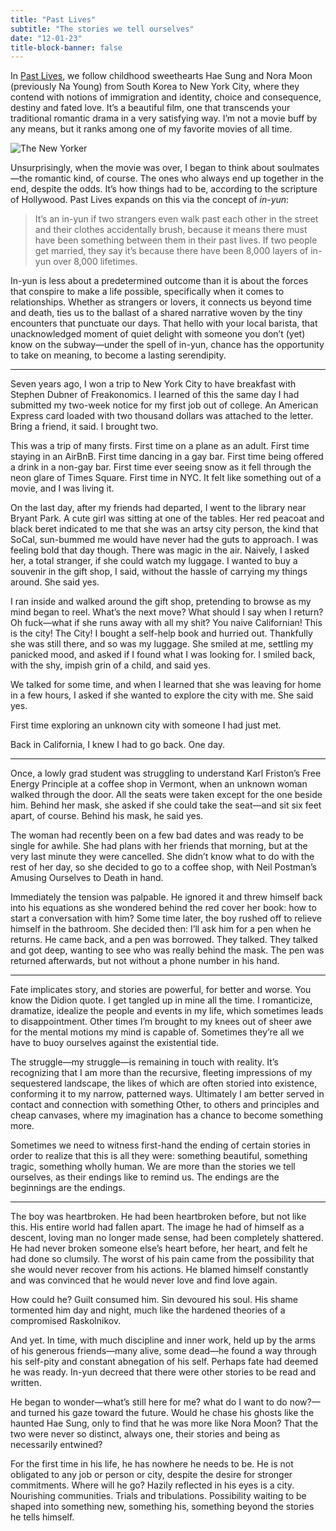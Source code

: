 ```yaml
---
title: "Past Lives"
subtitle: "The stories we tell ourselves"
date: "12-01-23"
title-block-banner: false
---
```


In [Past Lives](https://a24films.com/films/past-lives), we follow childhood sweethearts Hae Sung and Nora Moon (previously Na Young) from South Korea to New York City, where they contend with notions of immigration and identity, choice and consequence, destiny and fated love. It’s a beautiful film, one that transcends your traditional romantic drama in a very satisfying way. I’m not a movie buff by any means, but it ranks among one of my favorite movies of all time.

![ [The New Yorker](https://www.newyorker.com/magazine/2023/06/12/past-lives-movie-review-squaring-the-circle) ](https://substackcdn.com/image/fetch/w_1456,c_limit,f_webp,q_auto:good,fl_progressive:steep/https%3A%2F%2Fsubstack-post-media.s3.amazonaws.com%2Fpublic%2Fimages%2F0377a41c-fc59-4a5d-b134-2c961cc82fa2_1350x870.jpeg)

Unsurprisingly, when the movie was over, I began to think about soulmates—the romantic kind, of course. The ones who always end up together in the end, despite the odds. It’s how things had to be, according to the scripture of Hollywood. Past Lives expands on this via the concept of *in-yun*:

> It’s an in-yun if two strangers even walk past each other in the street and their clothes accidentally brush, because it means there must have been something between them in their past lives. If two people get married, they say it’s because there have been 8,000 layers of in-yun over 8,000 lifetimes.

In-yun is less about a predetermined outcome than it is about the forces that conspire to make a life possible, specifically when it comes to relationships. Whether as strangers or lovers, it connects us beyond time and death, ties us to the ballast of a shared narrative woven by the tiny encounters that punctuate our days. That hello with your local barista, that unacknowledged moment of quiet delight with someone you don’t (yet) know on the subway—under the spell of in-yun, chance has the opportunity to take on meaning, to become a lasting serendipity.

---

Seven years ago, I won a trip to New York City to have breakfast with Stephen Dubner of Freakonomics. I learned of this the same day I had submitted my two-week notice for my first job out of college. An American Express card loaded with two thousand dollars was attached to the letter. Bring a friend, it said. I brought two.

This was a trip of many firsts. First time on a plane as an adult. First time staying in an AirBnB. First time dancing in a gay bar. First time being offered a drink in a non-gay bar. First time ever seeing snow as it fell through the neon glare of Times Square. First time in NYC. It felt like something out of a movie, and I was living it.

On the last day, after my friends had departed, I went to the library near Bryant Park. A cute girl was sitting at one of the tables. Her red peacoat and black beret indicated to me that she was an artsy city person, the kind that SoCal, sun-bummed me would have never had the guts to approach. I was feeling bold that day though. There was magic in the air. Naively, I asked her, a total stranger, if she could watch my luggage. I wanted to buy a souvenir in the gift shop, I said, without the hassle of carrying my things around. She said yes.

I ran inside and walked around the gift shop, pretending to browse as my mind began to reel. What’s the next move? What should I say when I return? Oh fuck—what if she runs away with all my shit? You naive Californian! This is the city! The City! I bought a self-help book and hurried out. Thankfully she was still there, and so was my luggage. She smiled at me, settling my panicked mood, and asked if I found what I was looking for. I smiled back, with the shy, impish grin of a child, and said yes.

We talked for some time, and when I learned that she was leaving for home in a few hours, I asked if she wanted to explore the city with me. She said yes.

First time exploring an unknown city with someone I had just met.

Back in California, I knew I had to go back. One day.

---

Once, a lowly grad student was struggling to understand Karl Friston’s Free Energy Principle at a coffee shop in Vermont, when an unknown woman walked through the door. All the seats were taken except for the one beside him. Behind her mask, she asked if she could take the seat—and sit six feet apart, of course. Behind his mask, he said yes.

The woman had recently been on a few bad dates and was ready to be single for awhile. She had plans with her friends that morning, but at the very last minute they were cancelled. She didn’t know what to do with the rest of her day, so she decided to go to a coffee shop, with Neil Postman’s Amusing Ourselves to Death in hand.

Immediately the tension was palpable. He ignored it and threw himself back into his equations as she wondered behind the red cover her book: how to start a conversation with him? Some time later, the boy rushed off to relieve himself in the bathroom. She decided then: I’ll ask him for a pen when he returns. He came back, and a pen was borrowed. They talked. They talked and got deep, wanting to see who was really behind the mask. The pen was returned afterwards, but not without a phone number in his hand.

---

Fate implicates story, and stories are powerful, for better and worse. You know the Didion quote. I get tangled up in mine all the time. I romanticize, dramatize, idealize the people and events in my life, which sometimes leads to disappointment. Other times I’m brought to my knees out of sheer awe for the mental motions my mind is capable of. Sometimes they’re all we have to buoy ourselves against the existential tide.

The struggle—my struggle—is remaining in touch with reality. It’s recognizing that I am more than the recursive, fleeting impressions of my sequestered landscape, the likes of which are often storied into existence, conforming it to my narrow, patterned ways. Ultimately I am better served in contact and connection with something Other, to others and principles and cheap canvases, where my imagination has a chance to become something more.

Sometimes we need to witness first-hand the ending of certain stories in order to realize that this is all they were: something beautiful, something tragic, something wholly human. We are more than the stories we tell ourselves, as their endings like to remind us. The endings are the beginnings are the endings.

---

The boy was heartbroken. He had been heartbroken before, but not like this. His entire world had fallen apart. The image he had of himself as a descent, loving man no longer made sense, had been completely shattered. He had never broken someone else’s heart before, her heart, and felt he had done so clumsily. The worst of his pain came from the possibility that she would never recover from his actions. He blamed himself constantly and was convinced that he would never love and find love again.

How could he? Guilt consumed him. Sin devoured his soul. His shame tormented him day and night, much like the hardened theories of a compromised Raskolnikov.

And yet. In time, with much discipline and inner work, held up by the arms of his generous friends—many alive, some dead—he found a way through his self-pity and constant abnegation of his self. Perhaps fate had deemed he was ready. In-yun decreed that there were other stories to be read and written.

He began to wonder—what’s still here for me? what do I want to do now?—and turned his gaze toward the future. Would he chase his ghosts like the haunted Hae Sung, only to find that he was more like Nora Moon? That the two were never so distinct, always one, their stories and being as necessarily entwined?

For the first time in his life, he has nowhere he needs to be. He is not obligated to any job or person or city, despite the desire for stronger commitments. Where will he go? Hazily reflected in his eyes is a city. Nourishing communities. Trials and tribulations. Possibility waiting to be shaped into something new, something his, something beyond the stories he tells himself.